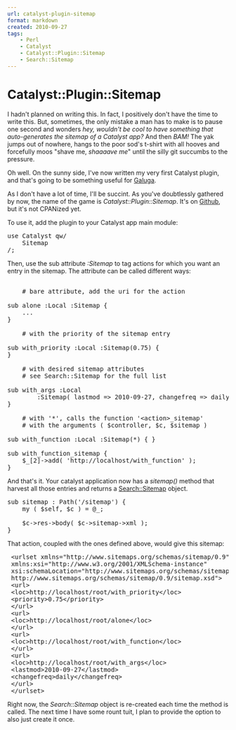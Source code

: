 ```yaml
---
url: catalyst-plugin-sitemap
format: markdown
created: 2010-09-27
tags:
    - Perl
    - Catalyst
    - Catalyst::Plugin::Sitemap
    - Search::Sitemap
---
```


# Catalyst::Plugin::Sitemap

I hadn't planned on writing this. In fact, I positively don't have the time to
write this. But, sometimes, the only mistake a man has to make is to pause one second
and wonders *hey, wouldn't be cool to have something that 
auto-generates the sitemap of a Catalyst app?* And then **BAM*!* The yak
jumps out of nowhere, hangs to the poor sod's t-shirt with all hooves and
forcefully moos "shave me, *shaaaave me*" until the silly git succumbs to the
pressure. 

Oh well. On the sunny side, I've now written my very first Catalyst plugin, and
that's going to be something useful for
[Galuga](http://babyl.dyndns.org/techblog/entry/galuga).

As I don't have a lot of time, I'll be succint. As you've doubtlessly gathered
by now, the name of the 
game is *Catalyst::Plugin::Sitemap*. It's on [Github](http://github.com/yanick/Catalyst-Plugin-Sitemap), but 
it's not CPANized yet.

To use it, add the plugin to your Catalyst app main module:

<pre code="Perl">
use Catalyst qw/ 
    Sitemap 
/;
</pre>

Then, use the sub attribute *:Sitemap* to tag actions for which you want an
entry in the sitemap. The attribute can be called different ways:


<pre code="Perl">

    # bare attribute, add the uri for the action

sub alone :Local :Sitemap { 
    ...
}

    # with the priority of the sitemap entry

sub with_priority :Local :Sitemap(0.75) { 
}

    # with desired sitemap attributes
    # see Search::Sitemap for the full list

sub with_args :Local 
        :Sitemap( lastmod => 2010-09-27, changefreq => daily ) {
}

    # with '*', calls the function '&lt;action>_sitemap'
    # with the arguments ( $controller, $c, $sitemap ) 

sub with_function :Local :Sitemap(*) { }

sub with_function_sitemap {
    $_[2]->add( 'http://localhost/with_function' );
}
</pre>


And that's it.  Your catalyst application now has a *sitemap()* method that
harvest all those entries and returns a [Search::Sitemap](cpan) object. 

<pre code="Perl">
sub sitemap : Path('/sitemap') {
    my ( $self, $c ) = @_;

    $c->res->body( $c->sitemap->xml );
}
</pre>

That action, coupled with the ones defined above, would give this sitemap:

<pre code="xml">
 &lt;urlset xmlns="http://www.sitemaps.org/schemas/sitemap/0.9"
 xmlns:xsi="http://www.w3.org/2001/XMLSchema-instance"
 xsi:schemaLocation="http://www.sitemaps.org/schemas/sitemap/0.9
 http://www.sitemaps.org/schemas/sitemap/0.9/sitemap.xsd">
 &lt;url>
 &lt;loc>http://localhost/root/with_priority&lt;/loc>
 &lt;priority>0.75&lt;/priority>
 &lt;/url>
 &lt;url>
 &lt;loc>http://localhost/root/alone&lt;/loc>
 &lt;/url>
 &lt;url>
 &lt;loc>http://localhost/root/with_function&lt;/loc>
 &lt;/url>
 &lt;url>
 &lt;loc>http://localhost/root/with_args&lt;/loc>
 &lt;lastmod>2010-09-27&lt;/lastmod>
 &lt;changefreq>daily&lt;/changefreq>
 &lt;/url>
 &lt;/urlset>
</pre>

Right now, the *Search::Sitemap* object is re-created each time the method is
called. The next time I have some rount tuit, I plan to provide the option to 
also just create it once.
